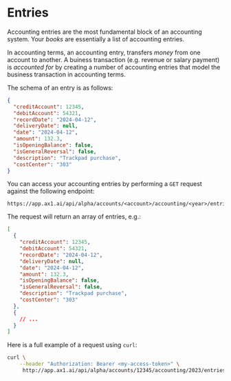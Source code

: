 ---
---

# Entries

Accounting entries are the most fundamental block of an accounting system. Your _books_
are essentially a list of accounting entries.

In accounting terms, an accounting entry, transfers _money_ from one account to another.
A buiness transaction (e.g. revenue or salary payment) is _accounted for_ by creating
a number of accounting entries that model the business transaction in accounting terms.

The schema of an entry is as follows:

```json
{
  "creditAccount": 12345,
  "debitAccount": 54321,
  "recordDate": "2024-04-12",
  "deliveryDate": null,
  "date": "2024-04-12",
  "amount": 132.3,
  "isOpeningBalance": false,
  "isGeneralReversal": false,
  "description": "Trackpad purchase",
  "costCenter": "303"
}
```

You can access your accounting entries by performing a `GET` request against the following endpoint:

```
https://app.ax1.ai/api/alpha/accounts/<account>/accounting/<year>/entries
```

The request will return an array of entries, e.g.:

```json
[
  {
    "creditAccount": 12345,
    "debitAccount": 54321,
    "recordDate": "2024-04-12",
    "deliveryDate": null,
    "date": "2024-04-12",
    "amount": 132.3,
    "isOpeningBalance": false,
    "isGeneralReversal": false,
    "description": "Trackpad purchase",
    "costCenter": "303"
  },
  {
    // ...
  }
]
```

Here is a full example of a request using `curl`:

```bash
curl \
    --header "Authorization: Bearer <my-access-token>" \
     http://app.ax1.ai/api/alpha/accounts/12345/accounting/2023/entries
```
